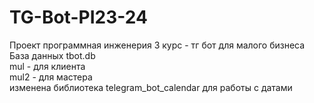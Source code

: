 # TG-Bot-PI23-24
Проект программная инженерия 3 курс - тг бот для малого бизнеса \
База данных tbot.db \
mul - для клиента \
mul2 - для мастера \
изменена библиотека telegram_bot_calendar для работы с датами
